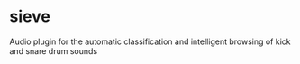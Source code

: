 # sieve
Audio plugin for the automatic classification and intelligent browsing of kick and snare drum sounds
